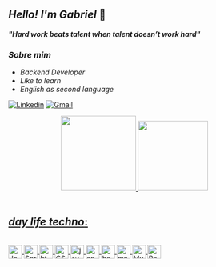 ## _Hello! I'm Gabriel_ 👋


***"Hard work beats talent  when talent doesn’t work hard"***

### _Sobre mim_
- _Backend Developer_
- _Like to learn_
- _English as second language_

[![Linkedin](https://img.shields.io/badge/LinkedIn-0077B5?style=for-the-badge&logo=linkedin&logoColor=white)](https://www.linkedin.com/in/gabriel-ivens/)
[![Gmail](	https://img.shields.io/badge/Gmail-D14836?style=for-the-badge&logo=gmail&logoColor=white)](ivensg9@gmail.com)

<div align="center">
  <a href="https://github.com/GabrielIvens">
  <img height="150em" src="https://github-readme-stats.vercel.app/api?username=GabrielIvens&show_icons=true&theme=dracula&include_all_commits=true&count_private=true"/>
  <img height="140em" src="https://github-readme-stats.vercel.app/api/top-langs/?username=GabrielIvens&layout=compact&langs_count=7&theme=dracula"/>
</div><br>

## _day life techno_:

<div style="display: inline_block"><br/>
     <img align="center" alt=Java height="27" src="https://img.shields.io/badge/Java-ED8B00?style=for-the-badge&logo=java&logoColor=white" />
    <img align="center" alt=Spring height="27" src="https://img.shields.io/badge/Spring-6DB33F?style=for-the-badge&logo=spring&logoColor=white" />
    <img align="center" alt=html5 height="27" src="https://img.shields.io/badge/HTML5-E34F26?style=for-the-badge&logo=html5&logoColor=white" />
    <img align="center" alt=CSS height="27" src="https://img.shields.io/badge/CSS-239120?&style=for-the-badge&logo=css3&logoColor=white" />
    <img align="center" alt=javascript height="27" src="https://img.shields.io/badge/JavaScript-F7DF1E?style=for-the-badge&logo=javascript&logoColor=black" />
    <img align="center" alt=angular height="27" src="	https://img.shields.io/badge/Angular-DD0031?style=for-the-badge&logo=angular&logoColor=white" />
    <img align="center" alt=bootstrap height="27" src="https://img.shields.io/badge/Bootstrap-563D7C?style=for-the-badge&logo=bootstrap&logoColor=white" />
    <img align="center" alt=material-ui height="27" src="https://img.shields.io/badge/Material--UI-0081CB?style=for-the-badge&logo=material-ui&logoColor=white"/> 
    <img align="center" alt=MySql height="27" src="https://img.shields.io/badge/MySQL-00000F?style=for-the-badge&logo=mysql&logoColor=white"/> 
    <img align="center" alt=PostgreeSQL height="27" src="https://img.shields.io/badge/PostgreSQL-316192?style=for-the-badge&logo=postgresql&logoColor=white"/> 
</div><br>



